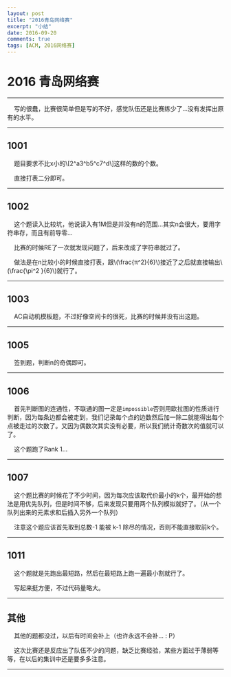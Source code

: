 ```yaml
---
layout: post
title: "2016青岛网络赛"
excerpt: "小结"
date: 2016-09-20
comments: true
tags: [ACM, 2016网络赛]
---
```


# 2016 青岛网络赛


----------

&#160;&#160;&#160;&#160;写的很蠢，比赛很简单但是写的不好，感觉队伍还是比赛练少了...没有发挥出原有的水平。


----------

## 1001

&#160;&#160;&#160;&#160;题目要求不比x小的\\[2^a3^b5^c7^d\\]这样的数的个数。

&#160;&#160;&#160;&#160;直接打表二分即可。


----------

## 1002

&#160;&#160;&#160;&#160;这个题读入比较坑，他说读入有1M但是并没有n的范围...其实n会很大，要用字符串存，而且有前导零...

&#160;&#160;&#160;&#160;比赛的时候RE了一次就发现问题了，后来改成了字符串就过了。

&#160;&#160;&#160;&#160;做法是在n比较小的时候直接打表，跟\\(\frac{π^2}{6}\\)接近了之后就直接输出\\(\frac{\pi^2 }{6}\\)就行了。


----------

## 1003

&#160;&#160;&#160;&#160;AC自动机模板题，不过好像空间卡的很死，比赛的时候并没有出这题。


----------

## 1005

&#160;&#160;&#160;&#160;签到题，判断n的奇偶即可。


----------

## 1006

&#160;&#160;&#160;&#160;首先判断图的连通性，不联通的图一定是`impossible`否则用欧拉图的性质进行判断，因为每条边都会被走到，我们记录每个点的边数然后加一除二就能得出每个点被走过的次数了。又因为偶数次其实没有必要，所以我们统计奇数次的值就可以了。

&#160;&#160;&#160;&#160;这个题跑了Rank 1...


----------

## 1007

&#160;&#160;&#160;&#160;这个题比赛的时候花了不少时间，因为每次应该取代价最小的k个，最开始的想法是用优先队列，但是时间不够，后来发现只要用两个队列模拟就好了。（从一个队列出来的元素求和后插入另外一个队列）

&#160;&#160;&#160;&#160;注意这个题应该首先取到总数-1 能被 k-1 除尽的情况，否则不能直接取前k个。


----------

## 1011

&#160;&#160;&#160;&#160;这个题就是先跑出最短路，然后在最短路上跑一遍最小割就行了。

&#160;&#160;&#160;&#160;写起来挺方便，不过代码量略大。


----------

## 其他

&#160;&#160;&#160;&#160;其他的题都没过，以后有时间会补上（也许永远不会补... : P）

&#160;&#160;&#160;&#160;这次比赛还是反应出了队伍不少的问题，缺乏比赛经验，某些方面过于薄弱等等，在以后的集训中还是要多多注意。


----------
